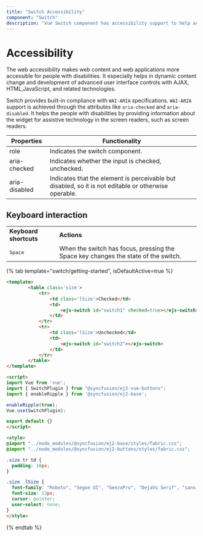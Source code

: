```yaml
---
title: "Switch Accessibility"
component: "Switch"
description: "Vue Switch component has accessibility support to help access the features via keyboard, on-screen readers, or other assistive technology devices."
---
```


# Accessibility

The web accessibility makes web content and web applications more accessible for people with disabilities. It
especially helps in dynamic content change and development of advanced user interface controls with AJAX, HTML,JavaScript, and related technologies.

Switch provides built-in compliance with `WAI-ARIA` specifications. `WAI-ARIA` support is achieved through the
attributes like `aria-checked` and `aria-disabled`. It helps the people with disabilities by providing information
about the widget for assistive technology in the screen readers, such as screen readers.

| Properties | Functionality |
| ------------ | ----------------------- |
| role | Indicates the switch component. |
| aria-checked | Indicates whether the input is checked, unchecked. |
| aria-disabled | Indicates that the element is perceivable but disabled, so it is not editable or otherwise operable. |

## Keyboard interaction

<!-- markdownlint-disable MD033 -->
<table>
<tr>
<td>
<b>Keyboard shortcuts</b></td><td>
<b>Actions</b></td></tr>
<tr>
<td>
<kbd>Space</kbd></td><td>
When the switch has focus, pressing the Space key changes the state of the switch.</td></tr>
</table>

{% tab template="switch/getting-started", isDefaultActive=true %}

```html
<template>
        <table class='size'>
            <tr>
                <td class='lSize'>Checked</td>
                <td>
                    <ejs-switch id="switch1" checked=true></ejs-switch>
                </td>
            </tr>
            <tr>
                <td class='lSize'>Unchecked</td>
                <td>
                    <ejs-switch id="switch2"></ejs-switch>
                </td>
            </tr>
        </table>
</template>

<script>
import Vue from 'vue';
import { SwitchPlugin } from "@syncfusion/ej2-vue-buttons";
import { enableRipple } from '@syncfusion/ej2-base';

enableRipple(true);
Vue.use(SwitchPlugin);

export default {}
</script>

<style>
@import "../node_modules/@syncfusion/ej2-base/styles/fabric.css";
@import "../node_modules/@syncfusion/ej2-buttons/styles/fabric.css";

.size tr td {
  padding: 10px;
}

.size .lSize {
  font-family: "Roboto", "Segoe UI", "GeezaPro", "DejaVu Serif", "sans-serif";
  font-size: 13px;
  cursor: pointer;
  user-select: none;
}
</style>
```

{% endtab %}